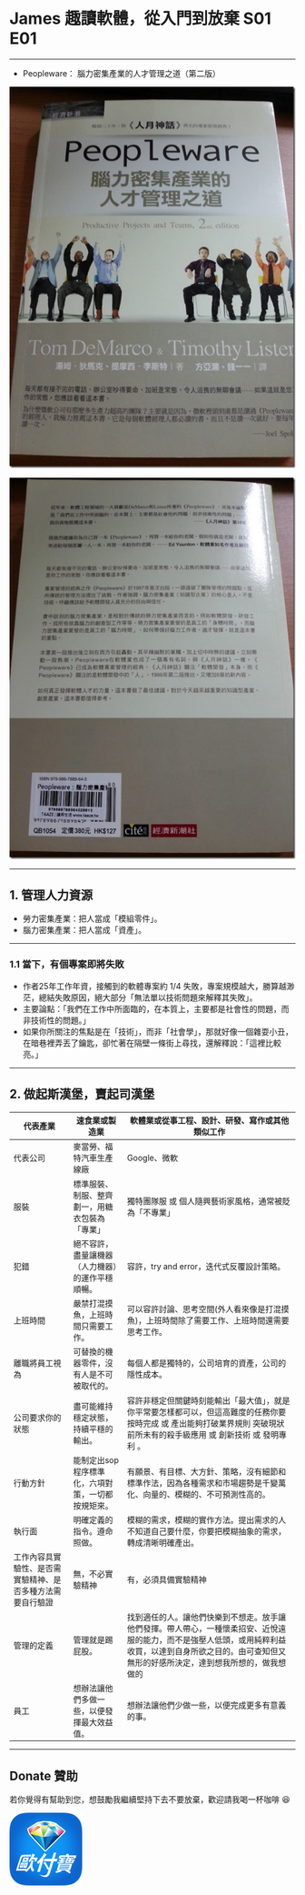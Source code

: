 # James 趣讀軟體，從入門到放棄 S01 E01
---------------
 * Peopleware： 腦力密集產業的人才管理之道（第二版）
 
 ![](https://raw.githubusercontent.com/Jia-Hong-Peng/peopleware/master/book1.jpg)
 
 ![](https://raw.githubusercontent.com/Jia-Hong-Peng/peopleware/master/book2.jpg)
 
---------------

## 1. 管理人力資源

 * 勞力密集產業：把人當成「模組零件」。
 * 腦力密集產業：把人當成「資產」。

---------------

### 1.1 當下，有個專案即將失敗
 
 * 作者25年工作年資，接觸到的軟體專案約 1/4 失敗，專案規模越大，勝算越渺茫，總結失敗原因，絕大部分「無法單以技術問題來解釋其失敗」。
 * 主要論點：「我們在工作中所面臨的，在本質上，主要都是社會性的問題，而非技術性的問題。」
 * 如果你所關注的焦點是在「技術」，而非「社會學」，那就好像一個雜耍小丑，在暗巷裡弄丟了鑰匙，卻忙著在隔壁一條街上尋找，還解釋說：「這裡比較亮。」

----------------

## 2. 做起斯漢堡，賣起司漢堡

 | 代表產業 | 速食業或製造業 | 軟體業或從事工程、設計、研發、寫作或其他類似工作 |
 | --- | --- | --- |
 | 代表公司 | 麥當勞、福特汽車生產線廠 | Google、微軟 |
 | 服裝 | 標準服裝、制服、整齊劃一，用糖衣包裝為「專業」 | 獨特團隊服 或 個人隨興藝術家風格，通常被貶為「不專業」 |
 | 犯錯 | 絕不容許，盡量讓機器（人力機器）的運作平穩順暢。 | 容許，try and error，迭代式反覆設計策略。 |
 | 上班時間 | 嚴禁打混摸魚，上班時間只需要工作。 | 可以容許討論、思考空間(外人看來像是打混摸魚)，上班時間除了需要工作、上班時間還需要思考工作。 |
 | 離職將員工視為 | 可替換的機器零件，沒有人是不可被取代的。 | 每個人都是獨特的，公司培育的資產，公司的隱性成本。 |
 | 公司要求你的狀態 | 盡可能維持穩定狀態，持續平穩的輸出。 | 容許非穩定但關鍵時刻能輸出「最大值」，就是你平常要怎樣都可以，但這高難度的任務你要按時完成 或 產出能夠打破業界規則 突破現狀前所未有的殺手級應用 或 創新技術 或 發明專利 。 |
 | 行動方針 | 能制定出sop程序標準化，六項對策，一切都按規矩來。 | 有願景、有目標、大方針、策略，沒有細節和標準作法，因為各種需求和市場趨勢是千變萬化、向量的、模糊的、不可預測性高的。 |
 | 執行面 | 明確定義的指令。遵命照做。 | 模糊的需求，模糊的實作方法。提出需求的人不知道自己要什麼，你要把模糊抽象的需求，轉成清晰明確產出。 |
 | 工作內容具實驗性、是否需實驗精神、是否多種方法需要自行驗證 | 無，不必實驗精神 | 有，必須具備實驗精神 |
  | 管理的定義 | 管理就是踢屁股。 | 找到適任的人。讓他們快樂到不想走。放手讓他們發揮。帶人帶心，一種懷柔招安、近悅遠服的能力，而不是強壓人低頭，或用純粹利益收買，以達到自身所欲之目的。由可查知但又無形的好感所決定，達到想我所想的，做我想做的 |
  | 員工 | 想辦法讓他們多做一些，以便發揮最大效益值。 | 想辦法讓他們少做一些，以便完成更多有意義的事。 |

----------------


## Donate 贊助 

若你覺得有幫助到您，想鼓勵我繼續堅持下去不要放棄，歡迎請我喝一杯咖啡 :laughing:

[![](https://raw.githubusercontent.com/Jia-Hong-Peng/peopleware/master/Donate.png)](https://payment.opay.tw/Broadcaster/Donate/D4C8BE0C8F3CB9E9F625A2EF3BD97D42)

